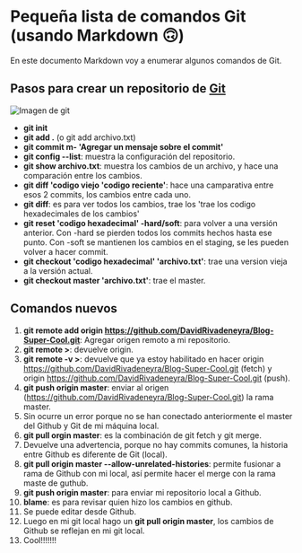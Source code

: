 # Pequeña lista de comandos Git (usando Markdown 🙃)

En este documento Markdown voy a enumerar algunos comandos de Git.

## Pasos para crear un repositorio de [Git]

![Imagen de git][ImgenGit]

* **git init**
* **git add .** (o git add archivo.txt)
* **git commit m- 'Agregar un mensaje sobre el commit'**
* **git config --list**: muestra la configuración del repositorio.
* **git show archivo.txt**: muestra los cambios de un archivo, y hace una comparación entre los cambios.
* **git diff 'codigo viejo 'codigo reciente'**: hace una camparativa entre esos 2 commits, los cambios entre cada uno.
* **git diff**: es para ver todos los cambios, trae los 'trae los codigo hexadecimales de los cambios'
* **git reset 'codigo hexadecimal' -hard/soft**: para volver a una versión anterior. Con -hard se pierden todos los commits hechos hasta ese punto. Con -soft se mantienen los cambios en el staging, se les pueden volver a hacer commit.
* **git checkout 'codigo hexadecimal' 'archivo.txt'**: trae una version vieja a la versión actual.
* **git checkout master 'archivo.txt'**: trae el master.

## Comandos nuevos

1. **git remote add origin https://github.com/DavidRivadeneyra/Blog-Super-Cool.git**: Agregar origen remoto a mi repositorio.
2. **git remote >**: devuelve origin.
3. **git remote -v >**: devuelve que ya estoy habilitado en hacer origin  https://github.com/DavidRivadeneyra/Blog-Super-Cool.git (fetch) y origin  https://github.com/DavidRivadeneyra/Blog-Super-Cool.git (push).
4. **git push origin master**: enviar al origen (https://github.com/DavidRivadeneyra/Blog-Super-Cool.git) la rama master.
5. Sin ocurre un error porque no se han conectado anteriormente el master del Github y Git de mi máquina local.
6. **git pull orgin master**: es la combinación de git fetch y git merge.
7. Devuelve una advertencia, porque no hay commits comunes, la historia entre Github es diferente de Git (local). 
8. **git pull origin master --allow-unrelated-histories**: permite fusionar a rama de Github con mi local, así permite hacer el merge con la rama maste de guthub.
9. **git push origin master**: para enviar mi repositorio local a Github.
10. **blame**: es para revisar quien hizo los cambios en github.
11. Se puede editar desde Github.
12. Luego en mi git local hago un **git pull origin master**, los cambios de Github se reflejan en mi git local.
13. Cool!!!!!!!


[Git]:https://git-scm.com/
[ImgenGit]:https://git-scm.com/images/logo@2x.png